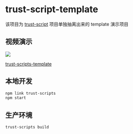 # trust-script-template

该项目为 [trust-script](https://gitlab.com/BeAce/trust-scripts-template) 项目单独抽离出来的 template 演示项目

## 视频演示

![](https://images-manager.oss-cn-shanghai.aliyuncs.com/2019/trust-scripts/trust-scripts-01.gif)

[trust-scripts-template](https://v.youku.com/v_show/id_XNDI0MTYxNTI1Mg==.html?spm=a2h3j.8428770.3416059.1)

## 本地开发

```sh
npm link trust-scripts
npm start
```

## 生产环境

```sh
trust-scripts build
```
